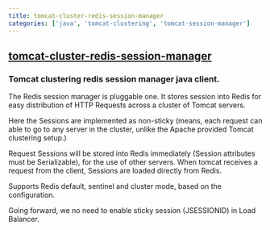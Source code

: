 ```yaml
---
title: tomcat-cluster-redis-session-manager
categories: ['java', 'tomcat-clustering', 'tomcat-session-manager']
---
```

## [tomcat-cluster-redis-session-manager](https://github.com/ran-jit/tomcat-cluster-redis-session-manager)

### Tomcat clustering redis session manager java client.


The Redis session manager is pluggable one. It stores session into Redis for easy distribution of HTTP Requests across a cluster of Tomcat servers.

Here the Sessions are implemented as non-sticky (means, each request can able to go to any server in the cluster, unlike the Apache provided Tomcat clustering setup.)

Request Sessions will be stored into Redis immediately (Session attributes must be Serializable), for the use of other servers. When tomcat receives a request from the client, Sessions are loaded directly from Redis.

Supports Redis default, sentinel and cluster mode, based on the configuration.

Going forward, we no need to enable sticky session (JSESSIONID) in Load Balancer.
